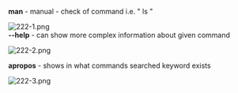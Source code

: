 


  
**man** - manual - check of command i.e. " ls "  
  
![222-1.png](222-1.png)  
 **<command> --help** - can show more complex information about given command  
  
![222-2.png](222-2.png)  
  
**apropos** **<keyword>** - shows in what commands searched keyword exists  
  
![222-3.png](222-3.png)  
